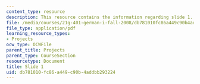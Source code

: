 ```yaml
---
content_type: resource
description: This resource contains the information regarding slide 1.
file: /media/courses/21g-401-german-i-fall-2008/db781010fc86a449c90b4addbb293224_MIT21G_401F08_group1.pdf
file_type: application/pdf
learning_resource_types:
- Projects
ocw_type: OCWFile
parent_title: Projects
parent_type: CourseSection
resourcetype: Document
title: Slide 1
uid: db781010-fc86-a449-c90b-4addbb293224
---
```

